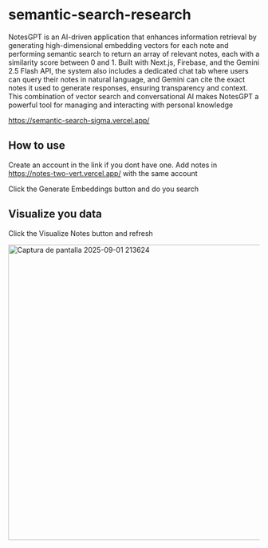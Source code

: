 # semantic-search-research

NotesGPT is an AI-driven application that enhances information retrieval by generating high-dimensional embedding vectors for each note and performing semantic search to return an array of relevant notes, each with a similarity score between 0 and 1. Built with Next.js, Firebase, and the Gemini 2.5 Flash API, the system also includes a dedicated chat tab where users can query their notes in natural language, and Gemini can cite the exact notes it used to generate responses, ensuring transparency and context. This combination of vector search and conversational AI makes NotesGPT a powerful tool for managing and interacting with personal knowledge


https://semantic-search-sigma.vercel.app/

## How to use
Create an account in the link if you dont have one. 
Add notes in https://notes-two-vert.vercel.app/ with the same account

Click the Generate Embeddings button and do you search

## Visualize you data
Click the Visualize Notes button and refresh

<img width="1184" height="591" alt="Captura de pantalla 2025-09-01 213624" src="https://github.com/user-attachments/assets/53daedd9-aadc-4eb2-b7bc-c42e134f10ec" />
